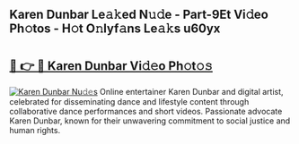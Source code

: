 ## Karen Dunbar Le𝚊𝚔ed N𝚞𝚍e - Part-9Et Vi𝚍eo Ph𝚘tos - H𝚘t O𝚗lyf𝚊ns Le𝚊𝚔s u60yx

# <h2><a href="http://hf5ou6m.feru.top/?c=Karen+Dunbar">🔗 👉 🔴 Karen Dunbar Vi𝚍𝚎o Ph𝚘t𝚘𝚜</a></h2>

[![Karen Dunbar Nu𝚍𝚎s](https://i.imgur.com/0TWrTi3.gif)](http://hf5ou6m.feru.top/?c=Karen+Dunbar)
Online entertainer Karen Dunbar and digital artist, celebrated for disseminating dance and lifestyle content through collaborative dance performances and short videos. Passionate advocate Karen Dunbar, known for their unwavering commitment to social justice and human rights. 
